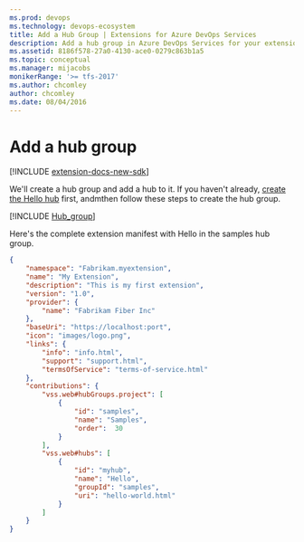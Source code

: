 ```yaml
---
ms.prod: devops
ms.technology: devops-ecosystem
title: Add a Hub Group | Extensions for Azure DevOps Services
description: Add a hub group in Azure DevOps Services for your extension.
ms.assetid: 8186f578-27a0-4130-ace0-0279c863b1a5
ms.topic: conceptual
ms.manager: mijacobs
monikerRange: '>= tfs-2017'
ms.author: chcomley
author: chcomley
ms.date: 08/04/2016
---
```


# Add a hub group

[!INCLUDE [extension-docs-new-sdk](../../_shared/extension-docs-new-sdk.md)]

We'll create a hub group and add a hub to it.
If you haven't already, [create the Hello hub](./add-hub.md) first, andmthen follow these steps to create the hub group.

[!INCLUDE [Hub_group](../_shared/procedures/create-hub-group.md)]

Here's the complete extension manifest with Hello in the samples hub group.

```json
{
	"namespace": "Fabrikam.myextension",
	"name": "My Extension",
	"description": "This is my first extension",
	"version": "1.0",
	"provider": {
		"name": "Fabrikam Fiber Inc"
	},
	"baseUri": "https://localhost:port",
	"icon": "images/logo.png",
	"links": {
		"info": "info.html",
		"support": "support.html",
		"termsOfService": "terms-of-service.html"
	},
	"contributions": {
		"vss.web#hubGroups.project": [
			{
				"id": "samples",
				"name": "Samples",
				"order":  30
			}
		],
		"vss.web#hubs": [
			{
				"id": "myhub",
				"name": "Hello",
				"groupId": "samples",
				"uri": "hello-world.html"
			}
		]
	}
}
```